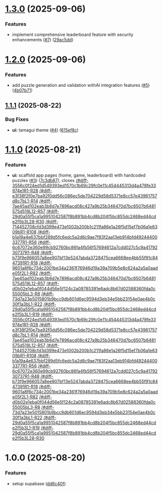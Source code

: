# [1.3.0](https://github.com/sonalip9/ai-escape-room/compare/v1.2.0...v1.3.0) (2025-09-06)

### Features

- implement comprehensive leaderboard feature with security enhancements ([#7](https://github.com/sonalip9/ai-escape-room/issues/7)) ([29ac5dd](https://github.com/sonalip9/ai-escape-room/commit/29ac5dd6341993d2530801d03ab3322474da148c))

# [1.2.0](https://github.com/sonalip9/ai-escape-room/compare/v1.1.1...v1.2.0) (2025-09-06)

### Features

- add puzzle generation and validation withAI integration features ([#5](https://github.com/sonalip9/ai-escape-room/issues/5)) ([4b07b71](https://github.com/sonalip9/ai-escape-room/commit/4b07b71001f32f699bfa09c07159b29d8489d358))

## [1.1.1](https://github.com/sonalip9/ai-escape-room/compare/v1.1.0...v1.1.1) (2025-08-22)

### Bug Fixes

- **ui:** tamagui theme ([#4](https://github.com/sonalip9/ai-escape-room/issues/4)) ([615ef8c](https://github.com/sonalip9/ai-escape-room/commit/615ef8ce10a6ad8295edb3b17ba88247ce44473e))

# [1.1.0](https://github.com/sonalip9/ai-escape-room/compare/v1.0.0...v1.1.0) (2025-08-21)

### Features

- **ui:** scaffold app pages (home, game, leaderboard) with hardcoded puzzles ([#3](https://github.com/sonalip9/ai-escape-room/issues/3)) ([7c3db87](https://github.com/sonalip9/ai-escape-room/commit/7c3db871c9ae68c80ca3d79844d491cf23d3250d)), closes [/#diff-3556c0f24ed1d549393ed1570c1b69c29fc0e11c454445313d4a478fe33974e1R1-R28](https://github.com///issues/diff-3556c0f24ed1d549393ed1570c1b69c29fc0e11c454445313d4a478fe33974e1R1-R28) [/#diff-e3f38f2f0e7ba92f0dd56c086ec5de704229d58d5371e8cc57e43961757d8c7bL1-R14](https://github.com///issues/diff-e3f38f2f0e7ba92f0dd56c086ec5de704229d58d5371e8cc57e43961757d8c7bL1-R14) [/#diff-7ae45ad102eab3b6d7e7896acd08c427a9b25b346470d7bc6507b6481575d519L12-R57](https://github.com///issues/diff-7ae45ad102eab3b6d7e7896acd08c427a9b25b346470d7bc6507b6481575d519L12-R57) [/#diff-29d0a55f5ca1a9951042587f8b891bb4cd8b204f5bc855dc2468ed44cde2f5b3L28-R30](https://github.com///issues/diff-29d0a55f5ca1a9951042587f8b891bb4cd8b204f5bc855dc2468ed44cde2f5b3L28-R30) [/#diff-714452708cfd3d399e473e1002b200b1c211fa86e1a26f5d15ef7b06a1e6309bR1-R108](https://github.com///issues/diff-714452708cfd3d399e473e1002b200b1c211fa86e1a26f5d15ef7b06a1e6309bR1-R108) [/#diff-b1a19a4e637bbf289d5fc6edc5a2d6c9ae7f83f2aa13eb914bfd492444003377R1-R56](https://github.com///issues/diff-b1a19a4e637bbf289d5fc6edc5a2d6c9ae7f83f2aa13eb914bfd492444003377R1-R56) [/#diff-6c67072e360e99cb92760bc86fa4fb56f57694612a7cdd027c5c9a4179230737R1-R48](https://github.com///issues/diff-6c67072e360e99cb92760bc86fa4fb56f57694612a7cdd027c5c9a4179230737R1-R48) [/#diff-b73f9e966057a8ee907bf13e5247abda3728475cea6668ee4bb55f91c8447391R1-R18](https://github.com///issues/diff-b73f9e966057a8ee907bf13e5247abda3728475cea6668ee4bb55f91c8447391R1-R18) [/#diff-9601a8f6c734c2001be34a2361f76946d19a39a709b5e8c624a2a5a0aade05f2L1-R82](https://github.com///issues/diff-9601a8f6c734c2001be34a2361f76946d19a39a709b5e8c624a2a5a0aade05f2L1-R82) [/#diff-7ae45ad102eab3b6d7e7896acd08c427a9b25b346470d7bc6507b6481575d519L12-R57](https://github.com///issues/diff-7ae45ad102eab3b6d7e7896acd08c427a9b25b346470d7bc6507b6481575d519L12-R57) [/#diff-d0b02e1eba0f044d56e5f124c2a08785391e6adc8b67d02588360fda0c55005bL3-R8](https://github.com///issues/diff-d0b02e1eba0f044d56e5f124c2a08785391e6adc8b67d02588360fda0c55005bL3-R8) [/#diff-73d7a23e5015801b9bcc9db601d6ec9594d3eb34e5bb23154e0ae4b0c30f1a3bL1-R22](https://github.com///issues/diff-73d7a23e5015801b9bcc9db601d6ec9594d3eb34e5bb23154e0ae4b0c30f1a3bL1-R22) [/#diff-29d0a55f5ca1a9951042587f8b891bb4cd8b204f5bc855dc2468ed44cde2f5b3L1-R19](https://github.com///issues/diff-29d0a55f5ca1a9951042587f8b891bb4cd8b204f5bc855dc2468ed44cde2f5b3L1-R19) [/#diff-3556c0f24ed1d549393ed1570c1b69c29fc0e11c454445313d4a478fe33974e1R1-R28](https://github.com///issues/diff-3556c0f24ed1d549393ed1570c1b69c29fc0e11c454445313d4a478fe33974e1R1-R28) [/#diff-e3f38f2f0e7ba92f0dd56c086ec5de704229d58d5371e8cc57e43961757d8c7bL1-R14](https://github.com///issues/diff-e3f38f2f0e7ba92f0dd56c086ec5de704229d58d5371e8cc57e43961757d8c7bL1-R14) [/#diff-7ae45ad102eab3b6d7e7896acd08c427a9b25b346470d7bc6507b6481575d519L12-R57](https://github.com///issues/diff-7ae45ad102eab3b6d7e7896acd08c427a9b25b346470d7bc6507b6481575d519L12-R57) [/#diff-714452708cfd3d399e473e1002b200b1c211fa86e1a26f5d15ef7b06a1e6309bR1-R108](https://github.com///issues/diff-714452708cfd3d399e473e1002b200b1c211fa86e1a26f5d15ef7b06a1e6309bR1-R108) [/#diff-b1a19a4e637bbf289d5fc6edc5a2d6c9ae7f83f2aa13eb914bfd492444003377R1-R56](https://github.com///issues/diff-b1a19a4e637bbf289d5fc6edc5a2d6c9ae7f83f2aa13eb914bfd492444003377R1-R56) [/#diff-6c67072e360e99cb92760bc86fa4fb56f57694612a7cdd027c5c9a4179230737R1-R48](https://github.com///issues/diff-6c67072e360e99cb92760bc86fa4fb56f57694612a7cdd027c5c9a4179230737R1-R48) [/#diff-b73f9e966057a8ee907bf13e5247abda3728475cea6668ee4bb55f91c8447391R1-R18](https://github.com///issues/diff-b73f9e966057a8ee907bf13e5247abda3728475cea6668ee4bb55f91c8447391R1-R18) [/#diff-9601a8f6c734c2001be34a2361f76946d19a39a709b5e8c624a2a5a0aade05f2L1-R82](https://github.com///issues/diff-9601a8f6c734c2001be34a2361f76946d19a39a709b5e8c624a2a5a0aade05f2L1-R82) [/#diff-d0b02e1eba0f044d56e5f124c2a08785391e6adc8b67d02588360fda0c55005bL3-R8](https://github.com///issues/diff-d0b02e1eba0f044d56e5f124c2a08785391e6adc8b67d02588360fda0c55005bL3-R8) [/#diff-73d7a23e5015801b9bcc9db601d6ec9594d3eb34e5bb23154e0ae4b0c30f1a3bL1-R22](https://github.com///issues/diff-73d7a23e5015801b9bcc9db601d6ec9594d3eb34e5bb23154e0ae4b0c30f1a3bL1-R22) [/#diff-29d0a55f5ca1a9951042587f8b891bb4cd8b204f5bc855dc2468ed44cde2f5b3L1-R19](https://github.com///issues/diff-29d0a55f5ca1a9951042587f8b891bb4cd8b204f5bc855dc2468ed44cde2f5b3L1-R19) [/#diff-29d0a55f5ca1a9951042587f8b891bb4cd8b204f5bc855dc2468ed44cde2f5b3L28-R30](https://github.com///issues/diff-29d0a55f5ca1a9951042587f8b891bb4cd8b204f5bc855dc2468ed44cde2f5b3L28-R30)

# 1.0.0 (2025-08-20)

### Features

- setup supabase ([dd6c40f](https://github.com/sonalip9/ai-escape-room/commit/dd6c40faa668f8094ffa4136d43c515f38c566b6))
